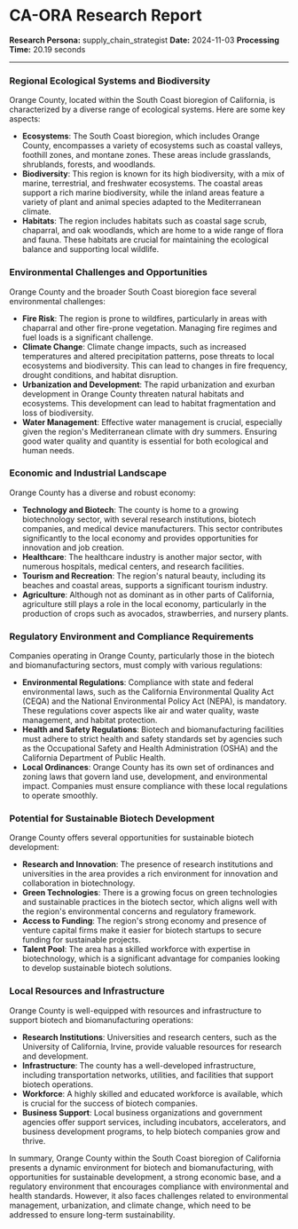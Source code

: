 # CA-ORA Research Report

**Research Persona:** supply_chain_strategist
**Date:** 2024-11-03
**Processing Time:** 20.19 seconds

---

### Regional Ecological Systems and Biodiversity

Orange County, located within the South Coast bioregion of California, is characterized by a diverse range of ecological systems. Here are some key aspects:

- **Ecosystems**: The South Coast bioregion, which includes Orange County, encompasses a variety of ecosystems such as coastal valleys, foothill zones, and montane zones. These areas include grasslands, shrublands, forests, and woodlands.
- **Biodiversity**: This region is known for its high biodiversity, with a mix of marine, terrestrial, and freshwater ecosystems. The coastal areas support a rich marine biodiversity, while the inland areas feature a variety of plant and animal species adapted to the Mediterranean climate.
- **Habitats**: The region includes habitats such as coastal sage scrub, chaparral, and oak woodlands, which are home to a wide range of flora and fauna. These habitats are crucial for maintaining the ecological balance and supporting local wildlife.

### Environmental Challenges and Opportunities

Orange County and the broader South Coast bioregion face several environmental challenges:

- **Fire Risk**: The region is prone to wildfires, particularly in areas with chaparral and other fire-prone vegetation. Managing fire regimes and fuel loads is a significant challenge.
- **Climate Change**: Climate change impacts, such as increased temperatures and altered precipitation patterns, pose threats to local ecosystems and biodiversity. This can lead to changes in fire frequency, drought conditions, and habitat disruption.
- **Urbanization and Development**: The rapid urbanization and exurban development in Orange County threaten natural habitats and ecosystems. This development can lead to habitat fragmentation and loss of biodiversity.
- **Water Management**: Effective water management is crucial, especially given the region's Mediterranean climate with dry summers. Ensuring good water quality and quantity is essential for both ecological and human needs.

### Economic and Industrial Landscape

Orange County has a diverse and robust economy:

- **Technology and Biotech**: The county is home to a growing biotechnology sector, with several research institutions, biotech companies, and medical device manufacturers. This sector contributes significantly to the local economy and provides opportunities for innovation and job creation.
- **Healthcare**: The healthcare industry is another major sector, with numerous hospitals, medical centers, and research facilities.
- **Tourism and Recreation**: The region's natural beauty, including its beaches and coastal areas, supports a significant tourism industry.
- **Agriculture**: Although not as dominant as in other parts of California, agriculture still plays a role in the local economy, particularly in the production of crops such as avocados, strawberries, and nursery plants.

### Regulatory Environment and Compliance Requirements

Companies operating in Orange County, particularly those in the biotech and biomanufacturing sectors, must comply with various regulations:

- **Environmental Regulations**: Compliance with state and federal environmental laws, such as the California Environmental Quality Act (CEQA) and the National Environmental Policy Act (NEPA), is mandatory. These regulations cover aspects like air and water quality, waste management, and habitat protection.
- **Health and Safety Regulations**: Biotech and biomanufacturing facilities must adhere to strict health and safety standards set by agencies such as the Occupational Safety and Health Administration (OSHA) and the California Department of Public Health.
- **Local Ordinances**: Orange County has its own set of ordinances and zoning laws that govern land use, development, and environmental impact. Companies must ensure compliance with these local regulations to operate smoothly.

### Potential for Sustainable Biotech Development

Orange County offers several opportunities for sustainable biotech development:

- **Research and Innovation**: The presence of research institutions and universities in the area provides a rich environment for innovation and collaboration in biotechnology.
- **Green Technologies**: There is a growing focus on green technologies and sustainable practices in the biotech sector, which aligns well with the region's environmental concerns and regulatory framework.
- **Access to Funding**: The region's strong economy and presence of venture capital firms make it easier for biotech startups to secure funding for sustainable projects.
- **Talent Pool**: The area has a skilled workforce with expertise in biotechnology, which is a significant advantage for companies looking to develop sustainable biotech solutions.

### Local Resources and Infrastructure

Orange County is well-equipped with resources and infrastructure to support biotech and biomanufacturing operations:

- **Research Institutions**: Universities and research centers, such as the University of California, Irvine, provide valuable resources for research and development.
- **Infrastructure**: The county has a well-developed infrastructure, including transportation networks, utilities, and facilities that support biotech operations.
- **Workforce**: A highly skilled and educated workforce is available, which is crucial for the success of biotech companies.
- **Business Support**: Local business organizations and government agencies offer support services, including incubators, accelerators, and business development programs, to help biotech companies grow and thrive.

In summary, Orange County within the South Coast bioregion of California presents a dynamic environment for biotech and biomanufacturing, with opportunities for sustainable development, a strong economic base, and a regulatory environment that encourages compliance with environmental and health standards. However, it also faces challenges related to environmental management, urbanization, and climate change, which need to be addressed to ensure long-term sustainability.